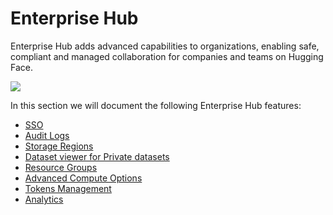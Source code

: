 # Enterprise Hub

Enterprise Hub adds advanced capabilities to organizations, enabling safe, compliant and managed collaboration for companies and teams on Hugging Face.

![](https://huggingface.co/datasets/huggingface/documentation-images/resolve/main/hub/storage-regions/enterprise-hub.png)

In this section we will document the following Enterprise Hub features:

- [SSO](./enterprise-sso)
- [Audit Logs](./audit-logs)
- [Storage Regions](./storage-regions)
- [Dataset viewer for Private datasets](./enterprise-hub-datasets)
- [Resource Groups](./security-resource-groups)
- [Advanced Compute Options](./advanced-compute-options)
- [Tokens Management](./enterprise-hub-tokens-management)
- [Analytics](./enterprise-hub-analytics)
